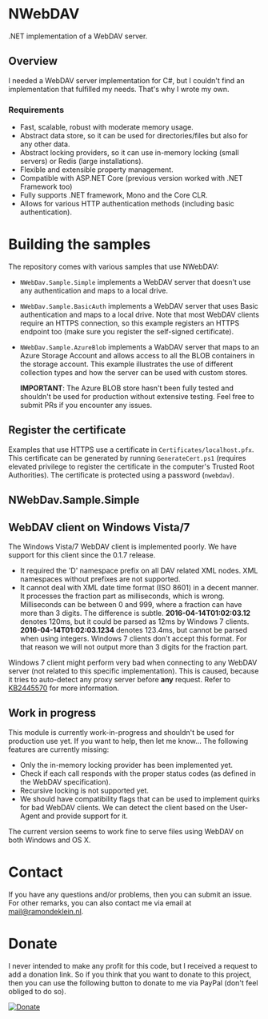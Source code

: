 # NWebDAV
.NET implementation of a WebDAV server.

## Overview
I needed a WebDAV server implementation for C#, but I couldn't find an implementation that fulfilled my needs. That's why I wrote my own.

### Requirements

* Fast, scalable, robust with moderate memory usage.
* Abstract data store, so it can be used for directories/files but also for any other data.
* Abstract locking providers, so it can use in-memory locking (small servers) or Redis (large installations).
* Flexible and extensible property management.
* Compatible with ASP.NET Core (previous version worked with .NET Framework too)
* Fully supports .NET framework, Mono and the Core CLR.
* Allows for various HTTP authentication methods (including basic authentication).

# Building the samples
The repository comes with various samples that use NWebDAV:

 * `NWebDav.Sample.Simple` implements a WebDAV server that doesn't use any authentication and maps to a local drive.
 * `NWebDav.Sample.BasicAuth` implements a WebDAV server that uses Basic authentication and maps to a local drive. Note that most WebDAV clients require an HTTPS connection, so this example registers an HTTPS endpoint too (make sure you register the self-signed certificate).
 * `NWebDav.Sample.AzureBlob` implements a WabDAV server that maps to an Azure Storage Account and allows access to all the BLOB containers in the storage account. This example illustrates the use of different collection types and how the server can be used with custom stores.
  
   **IMPORTANT**: The Azure BLOB store hasn't been fully tested and shouldn't be used for production without extensive testing. Feel free to submit PRs if you encounter any issues.

## Register the certificate
Examples that use HTTPS use a certificate in `Certificates/localhost.pfx`. This certificate can be generated by running `GenerateCert.ps1` (requires elevated privilege to register the certificate in the computer's Trusted Root Authorities). The certificate is protected using a password (`nwebdav`).

## NWebDav.Sample.Simple

## WebDAV client on Windows Vista/7
The Windows Vista/7 WebDAV client is implemented poorly. We have support for this client since the 0.1.7 release.

* It required the 'D' namespace prefix on all DAV related XML nodes. XML namespaces without prefixes are not supported.
* It cannot deal with XML date time format (ISO 8601) in a decent manner. It processes the fraction part as milliseconds, which is wrong. Milliseconds can be between 0 and 999, where a fraction can have more than 3 digits. The difference is subtle. __2016-04-14T01:02:03.12__ denotes 120ms, but it could be parsed as 12ms by Windows 7 clients. __2016-04-14T01:02:03.1234__ denotes 123.4ms, but cannot be parsed when using integers. Windows 7 clients don't accept this format. For that reason we will not output more than 3 digits for the fraction part.

Windows 7 client might perform very bad when connecting to any WebDAV server (not related to this specific implementation). This is caused, because it tries to auto-detect any proxy server before __any__ request. Refer to [KB2445570](https://support.microsoft.com/en-us/kb/2445570) for more information.

## Work in progress
This module is currently work-in-progress and shouldn't be used for production use yet. If you want to help, then let me know... The following features are currently missing:

* Only the in-memory locking provider has been implemented yet.
* Check if each call responds with the proper status codes (as defined in the WebDAV specification).
* Recursive locking is not supported yet.
* We should have compatibility flags that can be used to implement quirks for bad WebDAV clients. We can detect the client based on the User-Agent and provide support for it.

The current version seems to work fine to serve files using WebDAV on both Windows and OS X.

# Contact
If you have any questions and/or problems, then you can submit an issue. For other remarks, you can also contact me via email at <mail@ramondeklein.nl>.

# Donate
I never intended to make any profit for this code, but I received a request to add a donation link. So if you think that you want to donate to this project, then you can use the following button to donate to me via PayPal (don't feel obliged to do so).

[![Donate](https://img.shields.io/badge/Donate-PayPal-green.svg)](https://www.paypal.com/cgi-bin/webscr?cmd=_s-xclick&hosted_button_id=KZYDXR3ERJQZJ)
